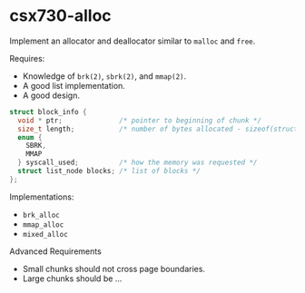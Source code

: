 # csx730-alloc

Implement an allocator and deallocator similar to `malloc` and `free`.

Requires:
* Knowledge of `brk(2)`, `sbrk(2)`, and `mmap(2)`.
* A good list implementation.
* A good design.

```c
struct block_info {
  void * ptr;              /* pointer to beginning of chunk */
  size_t length;           /* number of bytes allocated - sizeof(struct block_info) */
  enum { 
    SBRK, 
    MMAP 
  } syscall_used;          /* how the memory was requested */
  struct list_node blocks; /* list of blocks */
};
```

Implementations:
* `brk_alloc`
* `mmap_alloc`
* `mixed_alloc`

Advanced Requirements
* Small chunks should not cross page boundaries.
* Large chunks should be ...
